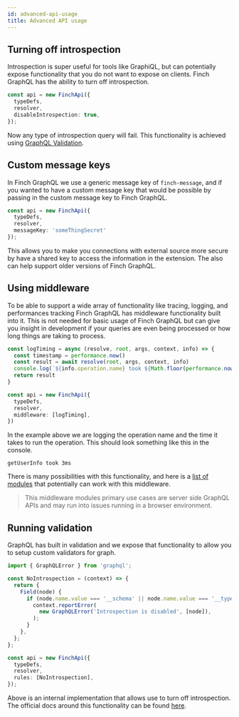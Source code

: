 ```yaml
---
id: advanced-api-usage
title: Advanced API usage
---
```


## Turning off introspection

Introspection is super useful for tools like GraphiQL, but can potentially expose functionality that you do not want to expose on clients. Finch GraphQL has the ability to turn off introspection.

```typescript
const api = new FinchApi({
  typeDefs,
  resolver,
  disableIntrospection: true,
});
```

Now any type of introspection query will fail. This functionality is achieved using [GraphQL Validation](#running-validation). 

## Custom message keys

In Finch GraphQL we use a generic message key of `finch-message`, and if you wanted to have a custom message key that would be possible by passing in the custom message key to Finch GraphQL.

```typescript
const api = new FinchApi({
  typeDefs,
  resolver,
  messageKey: 'someThingSecret'
});
```

This allows you to make you connections with external source more secure by have a shared key to access the information in the extension. The also can help support older versions of Finch GraphQL.

## Using middleware

To be able to support a wide array of functionality like tracing, logging, and performances tracking Finch GraphQL has middleware functionality built into it. This is not needed for basic usage of Finch GraphQL but can give you insight in development if your queries are even being processed or how long things are taking to process.

```typescript
const logTiming = async (resolve, root, args, context, info) => {
  const timestamp = performance.now()
  const result = await resolve(root, args, context, info)
  console.log(`${info.operation.name} took ${Math.floor(performance.now() - timestamp)}ms`)
  return result
}

const api = new FinchApi({
  typeDefs,
  resolver,
  middleware: [logTiming],
})
```

In the example above we are logging the operation name and the time it takes to run the operation. This should look something like this in the console.

```text
getUserInfo took 3ms
```

There is many possibilities with this functionality, and here is a [list of modules](https://github.com/maticzav/graphql-middleware#awesome-middlewares-) that potentially can work with this middleware. 

> This middleware modules primary use cases are server side GraphQL APIs and may run into issues running in a browser environment.

## Running validation

GraphQL has built in validation and we expose that functionality to allow you to setup custom validators for graph.

```typescript
import { GraphQLError } from 'graphql';

const NoIntrospection = (context) => {
  return {
    Field(node) {
      if (node.name.value === '__schema' || node.name.value === '__type') {
        context.reportError(
          new GraphQLError('Introspection is disabled', [node]),
        );
      }
    },
  };
};

const api = new FinchApi({
  typeDefs,
  resolver,
  rules: [NoIntrospection],
});
```

Above is an internal implementation that allows use to turn off introspection. The official docs around this functionality can be found [here](https://graphql.org/graphql-js/validation/).


